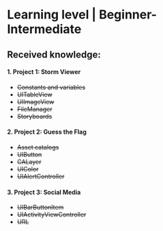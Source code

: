 # Learning level | Beginner-Intermediate
## Received knowledge:
#### 1. Project 1: Storm Viewer
- ~~Constants and variables~~
- ~~UITableView~~
- ~~UIImageView~~
- ~~FileManager~~
- ~~Storyboards~~
#### 2. Project 2: Guess the Flag
- ~~Asset catalogs~~
- ~~UIButton~~
- ~~CALayer~~
- ~~UIColor~~
- ~~UIAlertController~~
#### 3. Project 3: Social Media
- ~~UIBarButtonItem~~
- ~~UIActivityViewController~~
- ~~URL~~

